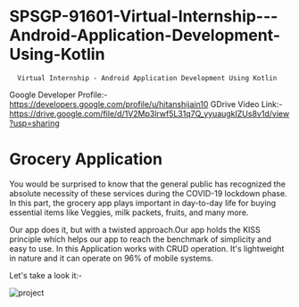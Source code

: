 # SPSGP-91601-Virtual-Internship---Android-Application-Development-Using-Kotlin
      Virtual Internship - Android Application Development Using Kotlin

Google Developer Profile:- https://developers.google.com/profile/u/hitanshijain10
GDrive Video Link:- https://drive.google.com/file/d/1V2Mp3lrwf5L31q7Q_yyuaugkIZUs8v1d/view?usp=sharing

# Grocery Application
You would be surprised to know that the general public has recognized the absolute necessity of these services during the COVID-19 lockdown phase. In this part, the grocery app plays important in day-to-day life for buying essential items like Veggies, milk packets, fruits, and many more.  
  

Our app does it, but with a twisted approach.Our app holds the KISS principle which helps our app to reach the benchmark of simplicity and easy to use. In this Application works with CRUD operation. It's lightweight in nature and it can operate on 96% of mobile systems.

Let's take a look it:- 

![project](https://user-images.githubusercontent.com/66073330/192085425-2af27c02-2fac-4790-94ca-5ea705119277.png)

